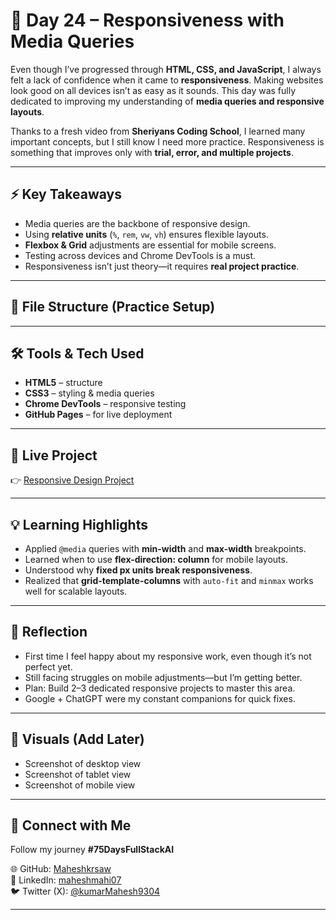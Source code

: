 # 🚀 Day 24 – Responsiveness with Media Queries  

Even though I’ve progressed through **HTML, CSS, and JavaScript**, I always felt a lack of confidence when it came to **responsiveness**. Making websites look good on all devices isn’t as easy as it sounds. This day was fully dedicated to improving my understanding of **media queries and responsive layouts**.  

Thanks to a fresh video from **Sheriyans Coding School**, I learned many important concepts, but I still know I need more practice. Responsiveness is something that improves only with **trial, error, and multiple projects**.  

---

## ⚡ Key Takeaways
- Media queries are the backbone of responsive design.  
- Using **relative units** (`%`, `rem`, `vw`, `vh`) ensures flexible layouts.  
- **Flexbox & Grid** adjustments are essential for mobile screens.  
- Testing across devices and Chrome DevTools is a must.  
- Responsiveness isn’t just theory—it requires **real project practice**.  

---

## 📂 File Structure (Practice Setup)

---

## 🛠️ Tools & Tech Used
- **HTML5** – structure  
- **CSS3** – styling & media queries  
- **Chrome DevTools** – responsive testing  
- **GitHub Pages** – for live deployment  

---

## 🔗 Live Project
👉 [Responsive Design Project](https://maheshkrsaw.github.io/75DaysOfFullStack/24_responsiveness-with-project/)  

---

## 💡 Learning Highlights
- Applied `@media` queries with **min-width** and **max-width** breakpoints.  
- Learned when to use **flex-direction: column** for mobile layouts.  
- Understood why **fixed px units break responsiveness**.  
- Realized that **grid-template-columns** with `auto-fit` and `minmax` works well for scalable layouts.  

---

## 🎯 Reflection
- First time I feel happy about my responsive work, even though it’s not perfect yet.  
- Still facing struggles on mobile adjustments—but I’m getting better.  
- Plan: Build 2–3 dedicated responsive projects to master this area.  
- Google + ChatGPT were my constant companions for quick fixes.  

---

## 📸 Visuals (Add Later)
- Screenshot of desktop view  
- Screenshot of tablet view  
- Screenshot of mobile view  

---

## 🔗 Connect with Me
Follow my journey **#75DaysFullStackAI**  

🌐 GitHub: [Maheshkrsaw](https://github.com/Maheshkrsaw)  
💼 LinkedIn: [maheshmahi07](https://www.linkedin.com/in/maheshmahi07)  
🐦 Twitter (X): [@kumarMahesh9304](https://x.com/kumarMahesh9304)  

---
